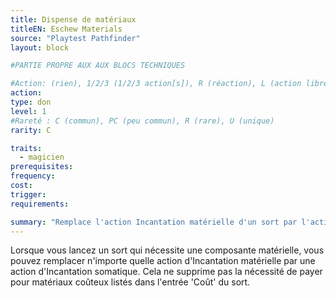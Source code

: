 ```yaml
---
title: Dispense de matériaux
titleEN: Eschew Materials
source: "Playtest Pathfinder"
layout: block

#PARTIE PROPRE AUX AUX BLOCS TECHNIQUES

#Action: (rien), 1/2/3 (1/2/3 action[s]), R (réaction), L (action libre)
action: 
type: don
level: 1
#Rareté : C (commun), PC (peu commun), R (rare), U (unique)
rarity: C

traits:
  - magicien
prerequisites:
frequency: 
cost:
trigger: 
requirements: 

summary: "Remplace l'action Incantation matérielle d'un sort par l'action Incantation somatique"
---
```


Lorsque vous lancez un sort qui nécessite une composante matérielle, vous pouvez remplacer n'importe quelle action d'Incantation matérielle par une action d'Incantation somatique. Cela ne supprime pas la nécessité de payer pour matériaux coûteux listés dans l'entrée 'Coût' du sort.

